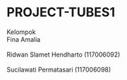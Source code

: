 PROJECT-TUBES1
==============

Kelompok 
<br>Fina Amalia</br>
<br>Ridwan Slamet Hendharto (117006092)</br>
<br>Sucilawati Permatasari  (117006098)</br>


